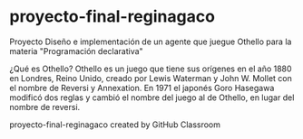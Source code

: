# proyecto-final-reginagaco

Proyecto Diseño e implementación de un agente que juegue Othello
para la materia "Programación declarativa"

¿Qué es Othello?
Othello es un juego que tiene sus orígenes en el año 1880 en Londres, Reino Unido, creado por Lewis Waterman 
y John W. Mollet con el nombre de Reversi y Annexation. En 1971 el japonés Goro Hasegawa modificó dos reglas 
y cambió el nombre del juego al de Othello, en lugar del nombre de reversi.

proyecto-final-reginagaco created by GitHub Classroom
